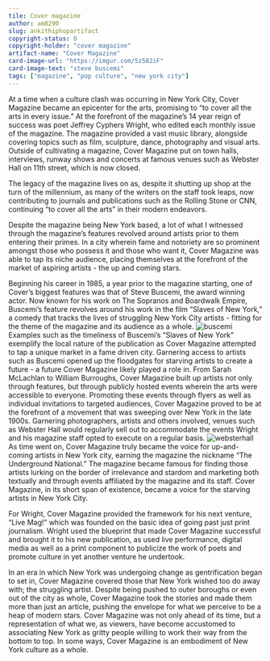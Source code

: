 ```yaml
---
tile: Cover magazine
author: am8290
slug: ankithiphopartifact
copyright-status: 0
copyright-holder: "cover magazine"
artifact-name: "Cover Magazine"
card-image-url: "https://imgur.com/5z582iF"
card-image-text: "steve buscemi"
tags: ["magazine", "pop culture", "new york city"]
---
```


At a time when a culture clash was occurring in New York City, Cover Magazine became an epicenter for the arts, promising to “to cover all the arts in every issue.” At the forefront of the magazine’s 14 year reign of success was poet Jeffrey Cyphers Wright, who edited each monthly issue of the magazine. The magazine provided a vast music library, alongside covering topics such as film, sculpture, dance, photography and visual arts. Outside of cultivating a magazine, Cover Magazine put on town halls, interviews, runway shows and concerts at famous venues such as Webster Hall on 11th street, which is now closed.

The legacy of the magazine lives on as, despite it shutting up shop at the turn of the millennium, as many of the writers on the staff took leaps, now contributing to journals and publications such as the Rolling Stone or CNN, continuing “to cover all the arts” in their modern endeavors.

Despite the magazine being New York based, a lot of what I witnessed through the magazine’s features revolved around artists prior to them entering their primes. In a city wherein fame and notoriety are so prominent amongst those who possess it and those who want it, Cover Magazine was able to tap its niche audience, placing themselves at the forefront of the market of aspiring artists - the up and coming stars.

Beginning his career in 1985, a year prior to the magazine starting, one of Cover’s biggest features was that of Steve Buscemi, the award winning actor. Now known for his work on The Sopranos and Boardwalk Empire, Buscemi’s feature revolves around his work in the film “Slaves of New York,” a comedy that tracks the lives of struggling New York City artists - fitting for the theme of the magazine and its audience as a whole.
![buscemi](https://i.imgur.com/5z582iF.jpg)
Examples such as the timeliness of Buscemi’s “Slaves of New York” exemplify the local nature of the publication as Cover Magazine attempted to tap a unique market in a fame driven city. Garnering access to artists such as Buscemi opened up the floodgates for starving artists to create a future - a future Cover Magazine likely played a role in. From Sarah McLachlan to William Burroughs, Cover Magazine built up artists not only through features, but through publicly hosted events wherein the arts were accessible to everyone. Promoting these events through flyers as well as individual invitations to targeted audiences, Cover Magazine proved to be at the forefront of a movement that was sweeping over New York in the late 1900s. Garnering photographers, artists and others involved, venues such as Webster Hall would regularly sell out to accommodate the events Wright and his magazine staff opted to execute on a regular basis.
![websterhall](https://i.imgur.com/0TAmbZy.jpg)
As time went on, Cover Magazine truly became the voice for up-and-coming artists in New York city, earning the magazine the nickname “The Underground National.” The magazine became famous for finding those artists lurking on the border of irrelevance and stardom and marketing both textually and through events affiliated by the magazine and its staff. Cover Magazine, in its short span of existence, became a voice for the starving artists in New York City.

For Wright, Cover Magazine provided the framework for his next venture, “Live Mag!” which was founded on the basic idea of going past just print journalism. Wright used the blueprint that made Cover Magazine successful and brought it to his new publication, as used live performance, digital media as well as a print component to publicize the work of poets and promote culture in yet another venture he undertook.

In an era in which New York was undergoing change as gentrification began to set in, Cover Magazine covered those that New York wished too do away with; the struggling artist. Despite being pushed to outer boroughs or even out of the city as whole, Cover Magazine took the stories and made them more than just an article, pushing the envelope for what we perceive to be a heap of modern stars. Cover Magazine was not only ahead of its time, but a representation of what we, as viewers, have become accustomed to associating New York as gritty people willing to work their way from the bottom to top. In some ways, Cover Magazine is an embodiment of New York culture as a whole.
